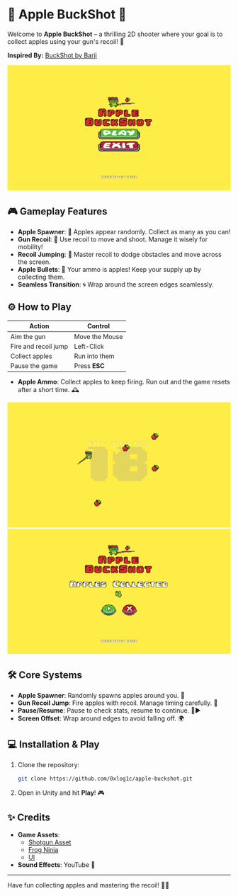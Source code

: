 # 🍏 **Apple BuckShot** 🍏

Welcome to **Apple BuckShot** – a thrilling 2D shooter where your goal is to collect apples using your gun's recoil! 🍎

**Inspired By:** [BuckShot by Barji](https://www.youtube.com/watch?v=PC_pAgJopIA)

![alt text](screenshot/menu.png)

## 🎮 **Gameplay Features**
- **Apple Spawner**: 🍏 Apples appear randomly. Collect as many as you can!
- **Gun Recoil**: 🔫 Use recoil to move and shoot. Manage it wisely for mobility!
- **Recoil Jumping**: 🚀 Master recoil to dodge obstacles and move across the screen.
- **Apple Bullets**: 🍏 Your ammo is apples! Keep your supply up by collecting them.
- **Seamless Transition**: 🌀 Wrap around the screen edges seamlessly.

## ⚙️ **How to Play**
| **Action**           | **Control**              |
|----------------------|--------------------------|
| Aim the gun          | Move the Mouse           |
| Fire and recoil jump | Left-Click               |
| Collect apples       | Run into them            |
| Pause the game       | Press **ESC**            |
- **Apple Ammo**: Collect apples to keep firing. Run out and the game resets after a short time. 🕰️

![alt text](screenshot/game.png)
![alt text](screenshot/pause.png)


## 🛠️ **Core Systems**
- **Apple Spawner**: Randomly spawns apples around you. 🍏
- **Gun Recoil Jump**: Fire apples with recoil. Manage timing carefully. 🔫
- **Pause/Resume**: Pause to check stats, resume to continue. 🛑▶️
- **Screen Offset**: Wrap around edges to avoid falling off. 🌍

## 💻 **Installation & Play**
1. Clone the repository:
   ```bash
   git clone https://github.com/0xlog1c/apple-buckshot.git
   ```
2. Open in Unity and hit **Play**! 🎮

## ✨ **Credits**
- **Game Assets**: 
    - [Shotgun Asset](arcadeisland.itch.io/guns-asset-pack-v1)
    - [Frog Ninja](pixelfrog-assets.itch.io/pixel-adventure-1)
    - [UI](npkuu.itch.io/pixelgui)
- **Sound Effects**: YouTube 🎥
---
Have fun collecting apples and mastering the recoil! 🍏🔫